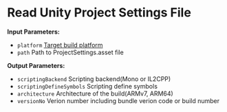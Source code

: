 # Read Unity Project Settings File
**Input Parameters:** 
- `platform` [Target build platform](https://docs.unity3d.com/ScriptReference/BuildTarget.html)
- `path` Path to ProjectSettings.asset file

**Output Parameters:** 
- `scriptingBackend` Scripting backend(Mono or IL2CPP)
- `scriptingDefineSymbols` Scripting define symbols
- `architecture` Architecture of the build(ARMv7, ARM64)
- `versionNo` Verion number including bundle verion code or build number
